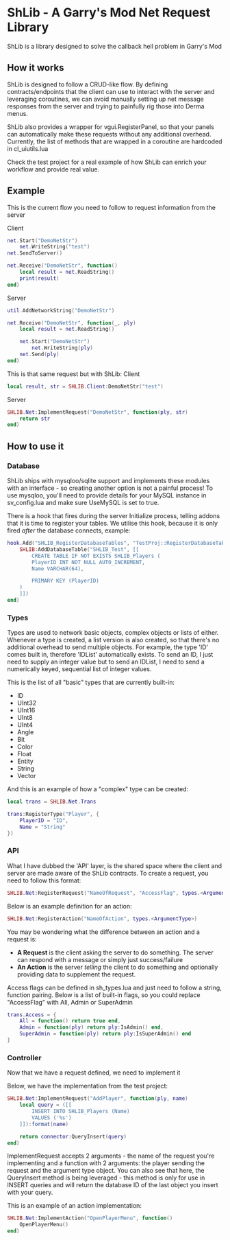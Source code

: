 # ShLib - A Garry's Mod Net Request Library
ShLib is a library designed to solve the callback hell problem in Garry's Mod

## How it works
ShLib is designed to follow a CRUD-like flow. By defining contracts/endpoints that the client can use to interact with the server and leveraging coroutines, we can avoid manually setting up net message responses from the server and trying to painfully rig those into Derma menus.

ShLib also provides a wrapper for vgui.RegisterPanel, so that your panels can automatically make these requests without any additional overhead. Currently, the list of methods that are wrapped in a coroutine are hardcoded in cl_uiutils.lua

Check the test project for a real example of how ShLib can enrich your workflow and provide real value.

## Example
This is the current flow you need to follow to request information from the server

Client
```lua
net.Start("DemoNetStr")
    net.WriteString("test")
net.SendToServer()

net.Receive("DemoNetStr", function()
    local result = net.ReadString()
    print(result)
end)
```

Server
```lua
util.AddNetworkString("DemoNetStr")

net.Receive("DemoNetStr", function(_, ply)
    local result = net.ReadString()

    net.Start("DemoNetStr")
        net.WriteString(ply)
    net.Send(ply)
end)
```

This is that same request but with ShLib:
Client
```lua
local result, str = SHLIB.Client:DemoNetStr("test")
```

Server
```lua
SHLIB.Net:ImplementRequest("DemoNetStr", function(ply, str)
    return str
end)
```

## How to use it
### Database
ShLib ships with mysqloo/sqlite support and implements these modules with an interface - so creating another option is not a painful process! To use mysqloo, you'll need to provide details for your MySQL instance in sv_config.lua and make sure UseMySQL is set to true.

There is a hook that fires during the server Initialize process, telling addons that it is time to register your tables. We utilise this hook, because it is only fired _after_ the database connects, example:
```lua
hook.Add("SHLIB_RegisterDatabaseTables", "TestProj::RegisterDatabaseTables", function()
    SHLIB:AddDatabaseTable("SHLIB_Test", [[
        CREATE TABLE IF NOT EXISTS SHLIB_Players (
        PlayerID INT NOT NULL AUTO_INCREMENT,
        Name VARCHAR(64),

        PRIMARY KEY (PlayerID)
    )
    ]])
end)
```

### Types
Types are used to network basic objects, complex objects or lists of either.
Whenever a type is created, a list version is also created, so that there's no additional overhead to send multiple objects. For example, the type 'ID' comes built in, therefore 'IDList' automatically exists. To send an ID, I just need to supply an integer value but to send an IDList, I need to send a numerically keyed, sequential list of integer values.

This is the list of all "basic" types that are currently built-in:
- ID
- UInt32
- UInt16
- UInt8
- UInt4
- Angle
- Bit
- Color
- Float
- Entity
- String
- Vector

And this is an example of how a "complex" type can be created:
```lua
local trans = SHLIB.Net.Trans

trans:RegisterType("Player", {
    PlayerID = "ID",
    Name = "String"
})
```

### API
What I have dubbed the 'API' layer, is the shared space where the client and server are made aware of the ShLib contracts. To create a request, you need to follow this format:
```lua
SHLIB.Net:RegisterRequest("NameOfRequest", "AccessFlag", types.<ArgumentType>, types.<ReturnType>)
```

Below is an example definition for an action:
```lua
SHLIB.Net:RegisterAction("NameOfAction", types.<ArgumentType>)
```

You may be wondering what the difference between an action and a request is:
- **A Request** is the client asking the server to do something. The server can respond with a message or simply just success/failure
- **An Action** is the server _telling_ the client to do something and optionally providing data to supplement the request.

Access flags can be defined in sh_types.lua and just need to follow a string, function pairing. Below is a list of built-in flags, so you could replace "AccessFlag" with All, Admin or SuperAdmin
```lua
trans.Access = {
    All = function() return true end,
    Admin = function(ply) return ply:IsAdmin() end,
    SuperAdmin = function(ply) return ply:IsSuperAdmin() end
}
```

### Controller
Now that we have a request defined, we need to implement it

Below, we have the implementation from the test project:
```lua
SHLIB.Net:ImplementRequest("AddPlayer", function(ply, name)
    local query = ([[
        INSERT INTO SHLIB_Players (Name)
        VALUES ('%s')
    ]]):format(name)

    return connector:QueryInsert(query)
end)
```

ImplementRequest accepts 2 arguments - the name of the request you're implementing and a function with 2 arguments: the player sending the request and the argument type object.
You can also see that here, the QueryInsert method is being leveraged - this method is only for use in INSERT queries and will return the database ID of the last object you insert with your query.

This is an example of an action implementation:
```lua
SHLIB.Net:ImplementAction("OpenPlayerMenu", function()
    OpenPlayerMenu()
end)
```